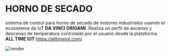 # HORNO DE SECADO
sistema de control para horno de secado de motores industriales usando el ecosistema de IoT **DA VINCI ORIGAMI**. Realiza un perfil de ascenso y descenso de temperatura controlado por el usuario desde la plataforma **ALL TIME IOT** https://alltimeiot.com/

![render](https://user-images.githubusercontent.com/124691721/217300607-d55de268-cec6-4cef-8b26-d1125db9c5a8.jpg)
